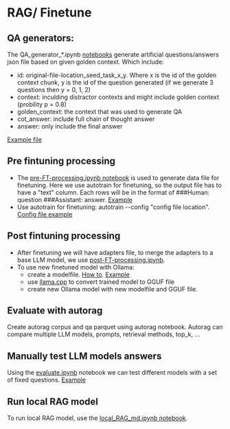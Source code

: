 # RAG/ Finetune

## QA generators:
The QA_generator_*.ipynb [notebooks](notebooks/QA_generator_Polaris.py) generate artificial questions/answers json file based on given golden context. Which include:
- id: original-file-location_seed_task_x_y. Where x is the id of the golden context chunk, y is the id of the question generated (if we generate 3 questions then y = 0, 1, 2)
- context: inculding distractor contexts and might include golden context (probility p = 0.8)
- golden_context: the context that was used to generate QA
- cot_answer: include full chain of thought answer
- answer: only include the final answer
  
[Example file](output/QA_polaris_md_llama3-chatqa:70b_1500_3.json)

## Pre fintuning processing
- The [pre-FT-processing.ipynb notebook](notebooks/pre-FT-processing.ipynb) is used to generate data file for finetuning. Here we use autotrain for finetuning, so the output file has to have a "text" column. Each rows will be in the format of ###Human: question ###Assistant: answer. [Example](data/train/QA_only/train_with_QA_only.jsonl)
- Use autotrain for finetuning: autotrain --config "config file location". [Config file example](configs/llama3-1-8b-sft-500-2-with-QA-only.yaml)

## Post fintuning processing
- After finetuning we will have adapters file, to merge the adapters to a base LLM model, we use [post-FT-processing.ipynb](notebooks/post-FT-processing.ipynb).
- To use new finetuned model with Ollama:
  - create a modelfile. [How to](https://www.gpu-mart.com/blog/custom-llm-models-with-ollama-modelfile). [Example](ollama_modelfiles/HPCBot-LLama3-1-8B-with-QA-only.modelfile)
  - use [llama.cpp](https://github.com/ggerganov/llama.cpp) to convert trained model to GGUF file
  - create new Ollama model with new modelfile and GGUF file.

## Evaluate with autorag
Create autorag corpus and qa parquet using autorag notebook. Autorag can compare multiple LLM models, prompts, retrieval methods, top_k, ...

## Manually test LLM models answers
Using the [evaluate.ipynb](notebooks/evaluate.ipynb) notebook we can test different models with a set of fixed questions. [Example](QA_eval_llama-3-1.json)

## Run local RAG model
To run local RAG model, use the [local_RAG_md.ipynb notebook](notebooks/local_RAG_md.ipynb).
